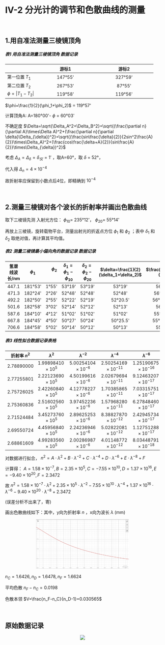 # **IV-2 分光计的调节和色散曲线的测量**

&ensp;

## **1.用自准法测量三棱镜顶角**

##### 表1 用自准法测量三棱镜顶角 数据记录

|  | &emsp;&emsp;&emsp;&emsp;&emsp;游标1&emsp;&emsp;&emsp;&emsp;&emsp; | &emsp;&emsp;&emsp;&emsp;&emsp;游标2&emsp;&emsp;&emsp;&emsp;&emsp; |
| :--- | :---: | :---: |
| 第一位置 $T_1$ | 147&deg;55' | 327&deg;59' |
| 第二位置 $T_2$ | 267&deg;53' | 87&deg;55' |
| $\phi=\lvert T_1-T_2\rvert$ | 119&deg;58' | 119&deg;56' |

$\phi=\frac{1}{2}(\phi_1+\phi_2)$ = 119&deg;57'

计算顶角A: A=180&deg;00'- $\phi$ = 60&deg;03'

不确定度 $\Delta=\sqrt{\Delta_A^2+\Delta_B^2}=\sqrt{(\frac{\partial n}{\partial A}\times\Delta A)^2+(\frac{\partial n}{\partial \delta}\Delta_{\delta})^2}=\sqrt{(\frac{sin\frac{\delta}{2}}{2sin^2\frac{A}{2}}\times\Delta_A)^2+(\frac{cos\frac{\delta+A}{2}}{sin\frac{A}{2}}\times\Delta_{\delta})^2}$

考虑 $\Delta_A=\Delta_{\delta}=\delta_{仪}=1'$ ，取A=60&deg;，取 $\delta$ = 52&deg;，

代入得 $\Delta_n=4\times 10^{-4}$

故折射率应保留到小数点后4位，即精确到 $10^{-4}$

&ensp;

## **2.测量三棱镜对各个波长的折射率并画出色散曲线**

取下三棱镜先测 入射光方位： $\phi_{10}=$ 235&deg;12'， $\phi_{20}=$ 55&deg;14'

再放上三棱镜，旋转载物平台，测量出射光的折返点方位 $\phi_1$ 和 $\phi_2$ ；表中 $\delta_1$ 和 $\delta_2$ 取绝对值，再计算其平均值。

##### 表2 测量三棱镜最小偏向角的数据记录 数据记录

| 氢谱线波长/nm | &emsp; $\phi_1$ &emsp; | &emsp; $\phi_2$ &emsp; | $\delta_1=\phi_1-\phi_{10}$ | $\delta_2=\phi_2-\phi_{20}$ | $\delta=\frac{1}{2}(\delta_1+\delta_2)$ | $\frac{A+\delta}{2}$ | $n=\frac{sin\frac{A+\delta}{2}l}{sin\frac{A}{2}}$ |
| :---: | :---: | :---: | :---: | :---: | :---: | :---: | :---: |
| 447.1 | 181&deg;53' | 1&deg;55' | 53&deg;19' | 53&deg;19' | 53&deg;19' | 56&deg;41' | 1.6700 |
| 471.3 | 182&deg;24' | 2&deg;26' | 52&deg;48' | 52&deg;48' | 52&deg;48' | 56&deg;25.5' | 1.6651 |
| 492.2 | 182&deg;50' | 2&deg;55' | 52&deg;22' | 52&deg;19' | 52&deg;20.5' | 56&deg;11.25' | 1.6605 |
| 501.6 | 182&deg;58' | 3&deg;02' | 52&deg;14' | 52&deg;12' | 52&deg;13' | 56&deg;08' | 1.6594 |
| 587.6 | 184&deg;10' | 4&deg;12' | 51&deg;02' | 51&deg;02' | 51&deg;02' | 55&deg;32.5' | 1.6478 |
| 667.8 | 184&deg;45' | 4&deg;50' | 50&deg;27' | 50&deg;24' | 50&deg;25.5' | 55&deg;14.25' | 1.6418 |
| 706.6 | 184&deg;58' | 5&deg;02' | 50&deg;14' | 50&deg;12' | 50&deg;13' | 55&deg;08' | 1.6397 |

##### 表3 线性拟合数据记录表格

| 折射率 $n^2$ | $\lambda^2$ | $\lambda^{-2}$ | $\lambda^{-4}$ | $\lambda^{-6}$ | $\lambda^{-8}$ |
| :---: | :---: | :---: | :---: | :---: | :---: |
| 2.78890000 | $1.99898410\times10^{5}$ | $5.00254104\times10^{-6}$ | $2.50254169\times10^{-11}$ | $1.25190675\times10^{-16}$ | $6.26271489\times10^{-22}$ |
| 2.77255801 | $2.22123690\times10^{5}$ | $4.50199616\times10^{-6}$ | $2.02679694\times10^{-11}$ | $9.12463207\times10^{-17}$ | $4.10790586\times10^{-22}$ |
| 2.75726025 | $2.42260840\times10^{5}$ | $4.12778227\times10^{-6}$ | $1.70385865\times10^{-11}$ | $7.03315751\times10^{-17}$ | $2.90313429\times10^{-22}$ |
| 2.75360836 | $2.51602560\times10^{5}$ | $3.97452236\times10^{-6}$ | $1.57968280\times10^{-11}$ | $6.27848460\times10^{-17}$ | $2.49539774\times10^{-22}$ |
| 2.71524484 | $3.45273760\times10^{5}$ | $2.89625253\times10^{-6}$ | $8.38827870\times10^{-12}$ | $2.42945734\times10^{-17}$ | $7.03632196\times10^{-23}$ |
| 2.69550724 | $4.45956840\times10^{5}$ | $2.24236946\times10^{-6}$ | $5.02822081\times10^{-12}$ | $1.12751288\times10^{-17}$ | $2.52830045\times10^{-23}$ |
| 2.68861609 | $4.99283560\times10^{5}$ | $2.00286987\times10^{-6}$ | $4.01148772\times10^{-12}$ | $8.03448791\times10^{-18}$ | $1.60920338\times10^{-23}$ |

对数据进行拟合， $n^2=A\cdot\lambda^2+B\cdot\lambda^{-2}+C\cdot\lambda^{-4}+D\cdot\lambda^{-6}+E\cdot\lambda^{-8}+F$

计算得： $A=1.58\times10^{-7},B=2.35\times10^{5},C=-7.55\times10^{10},D=1.37\times10^{16},E=-9.40\times10^{20},F=2.3472$

故 $n^2=1.58\times10^{-7}\cdot\lambda^2+2.35\times10^{5}\cdot\lambda^{-2}-7.55\times10^{10}\cdot\lambda^{-4}+1.37\times10^{16}\cdot\lambda^{-6}-9.40\times10^{20}\cdot\lambda^{-8}+2.3472$

(误差分析不出来了，寄)

<!--

 2.78890000  1.99898410{5}  5.00254104{-6}  2.50254169{-11}  1.25190675{-16}  6.26271489{-22}
 2.77255801  2.22123690{5}  4.50199616{-6}  2.02679694{-11}  9.12463207{-17}  4.10790586{-22}
 2.75726025  2.42260840{5}  4.12778227{-6}  1.70385865{-11}  7.03315751{-17}  2.90313429{-22}
 2.75360836  2.51602560{5}  3.97452236{-6}  1.57968280{-11}  6.27848460{-17}  2.49539774{-22}
 2.71524484  3.45273760{5}  2.89625253{-6}  8.38827870{-12}  2.42945734{-17}  7.03632196{-23}
 2.69550724  4.45956840{5}  2.24236946{-6}  5.02822081{-12}  1.12751288{-17}  2.52830045{-23}
 2.68861609  4.99283560{5}  2.00286987{-6}  4.01148772{-12}  8.03448791{-18}  1.60920338{-23}

 1   5	-6	-12	-18	-23

 2.78890000 2.77255801 2.75726025 2.75360836 2.71524484 2.69550724 2.68861609

 1.99898410 2.22123690 2.42260840 2.51602560 3.45273760 4.45956840 4.99283560
 5.00254104 4.50199616 4.12778227 3.97452236 2.89625253 2.24236946 2.00286987
 25.0254169 20.2679694 17.0385865 15.7968280 8.38827870 5.02822081 4.01148772
 125.190675 91.2463207 70.3315751 62.7848460 24.2945734 11.2751288 8.03448791
 62.6271489 41.0790586 29.0313429 24.9539774 7.03632196 2.52830045 1.60920338

 -> y=2.3472+0.0158x1+0.2351x2−0.0755x3+0.0137x4−0.0094x5

-->

画出色散曲线如下：其中，y向为折射率 $n$ ，x向为波长 $\lambda$ (mm)

<div align="center">
<img src=img/n~lambda.png width=60% />
</div>



$n_C=1.6426,n_D=1.6478,n_F=1.6624$

平均色散 $n_F-n_C=0.0198$

色散本领 $V=\frac{n_F-n_C}{n_D-1}=0.030565$

&ensp;

## 原始数据记录

<div align="center">
<img src=img/OriginalData.jpg width=100% />
</div>


